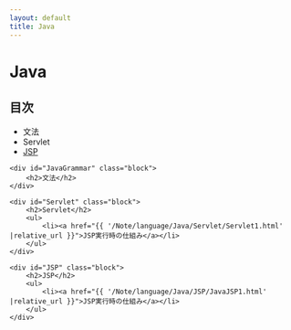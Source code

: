 ```yaml
---
layout: default
title: Java
---
```

<body>
    <div class="block">
        <h1>Java</h1>
    </div>
    <div class="block">
        <h2>目次</h2>
        <ul>
            <li>
                文法
            </li>
            <li>
                Servlet
            </li>
            <li>
                <a href="#JSP">JSP</a>
            </li>
        </ul>
    </div>

    <div id="JavaGrammar" class="block">
        <h2>文法</h2>
    </div>

    <div id="Servlet" class="block">
        <h2>Servlet</h2>
        <ul>
            <li><a href="{{ '/Note/language/Java/Servlet/Servlet1.html' |relative_url }}">JSP実行時の仕組み</a></li>
        </ul>
    </div>

    <div id="JSP" class="block">
        <h2>JSP</h2>
        <ul>
            <li><a href="{{ '/Note/language/Java/JSP/JavaJSP1.html' |relative_url }}">JSP実行時の仕組み</a></li>
        </ul>
    </div>
</body>